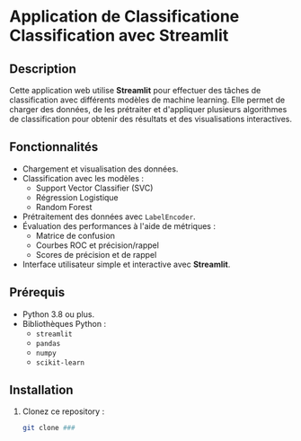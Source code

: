 # Application de Classificatione Classification avec Streamlit

## Description
Cette application web utilise **Streamlit** pour effectuer des tâches de classification avec différents modèles de machine learning. Elle permet de charger des données, de les prétraiter et d'appliquer plusieurs algorithmes de classification pour obtenir des résultats et des visualisations interactives.

## Fonctionnalités
- Chargement et visualisation des données.
- Classification avec les modèles :
  - Support Vector Classifier (SVC)
  - Régression Logistique
  - Random Forest
- Prétraitement des données avec `LabelEncoder`.
- Évaluation des performances à l'aide de métriques :
  - Matrice de confusion
  - Courbes ROC et précision/rappel
  - Scores de précision et de rappel
- Interface utilisateur simple et interactive avec **Streamlit**.

## Prérequis
- Python 3.8 ou plus.
- Bibliothèques Python :
  - `streamlit`
  - `pandas`
  - `numpy`
  - `scikit-learn`

## Installation
1. Clonez ce repository :
   ```bash
   git clone ###
